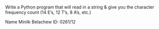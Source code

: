 Write a Python program that will read in a string & give you the character frequency count
(14 E’s, 12 T’s, 8 A’s, etc.)


Name Minilk Belachew
ID: 0261/12